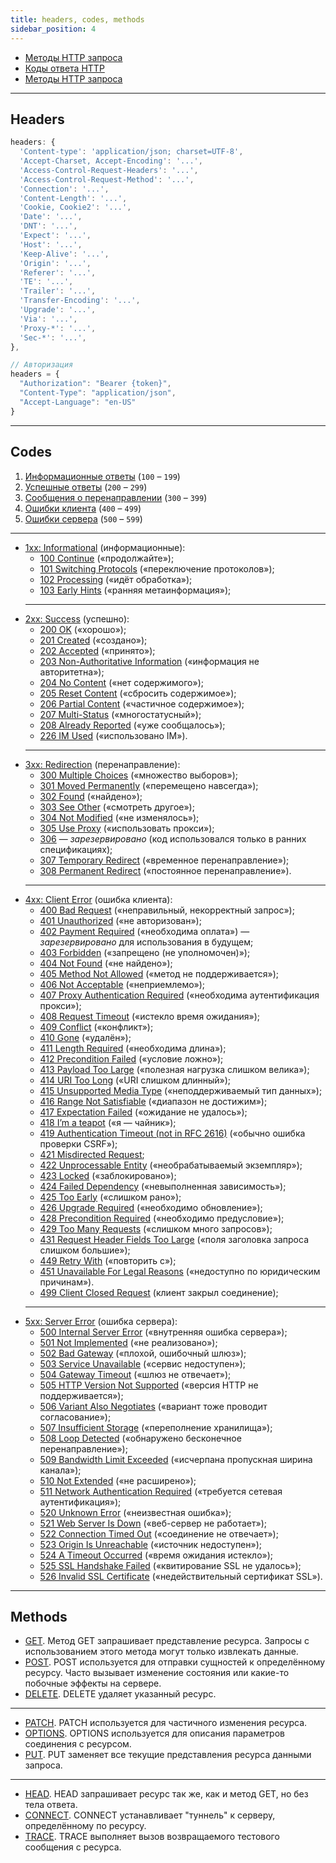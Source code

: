 ```yaml
---
title: headers, сodes, methods
sidebar_position: 4
---
```


- [Методы HTTP запроса](https://developer.mozilla.org/ru/docs/Web/HTTP/Methods)
- [Коды ответа HTTP](https://developer.mozilla.org/ru/docs/Web/HTTP/Status)
- [Методы HTTP запроса](https://developer.mozilla.org/ru/docs/Web/HTTP/Methods)

---

## Headers

```js
headers: {
  'Content-type': 'application/json; charset=UTF-8',
  'Accept-Charset, Accept-Encoding': '...',
  'Access-Control-Request-Headers': '...',
  'Access-Control-Request-Method': '...',
  'Connection': '...',
  'Content-Length': '...',
  'Cookie, Cookie2': '...',
  'Date': '...',
  'DNT': '...',
  'Expect': '...',
  'Host': '...',
  'Keep-Alive': '...',
  'Origin': '...',
  'Referer': '...',
  'TE': '...',
  'Trailer': '...',
  'Transfer-Encoding': '...',
  'Upgrade': '...',
  'Via': '...',
  'Proxy-*': '...',
  'Sec-*': '...',
},

// Авторизация
headers = {
  "Authorization": "Bearer {token}",
  "Content-Type": "application/json",
  "Accept-Language": "en-US"
}
```

---

## Codes

<ol>
  <li><a href="#">Информационные ответы</a> (<code>100</code> – <code>199</code>)</li>
  <li><a href="#">Успешные ответы</a> (<code>200</code> – <code>299</code>)</li>
  <li><a href="#">Сообщения о перенаправлении</a> (<code>300</code> – <code>399</code>)</li>
  <li><a href="#">Ошибки клиента</a> (<code>400</code> – <code>499</code>)</li>
  <li><a href="#">Ошибки сервера</a> (<code>500</code> – <code>599</code>)</li>
</ol>

---

<ul><li><a href="#">1xx: Informational</a> (информационные):
<ul><li><a href="#">100 Continue</a> («продолжайте»);</li>
<li><a href="#">101 Switching Protocols</a> («переключение протоколов»);</li>
<li><a href="#">102 Processing</a> («идёт обработка»);</li>
<li><a  href="#">103 Early Hints</a> («ранняя метаинформация»);</li></ul></li>

<hr/>

<li><a href="#">2xx: Success</a> (успешно):
<ul><li><a href="#">200 OK</a> («хорошо»);</li>
<li><a href="#">201 Created</a> («создано»);</li>
<li><a href="#">202 Accepted</a> («принято»);</li>
<li><a href="#">203 Non-Authoritative Information</a> («информация не авторитетна»);</li>
<li><a href="#">204 No Content</a> («нет содержимого»);</li>
<li><a href="#">205 Reset Content</a> («сбросить содержимое»);</li>
<li><a href="#">206 Partial Content</a> («частичное содержимое»);</li>
<li><a href="#">207 Multi-Status</a> («многостатусный»);</li>
<li><a href="#">208 Already Reported</a> («уже сообщалось»);</li>
<li><a href="#">226 IM Used</a> («использовано IM»).</li></ul></li>

<hr/>

<li><a href="#">3xx: Redirection</a> (перенаправление):
<ul><li><a href="#">300 Multiple Choices</a> («множество выборов»);</li>
<li><a href="#">301 Moved Permanently</a> («перемещено навсегда»);</li>
<li><a href="#">302 Found</a> («найдено»);</li>
<li><a href="#">303 See Other</a> («смотреть другое»);</li>
<li><a href="#">304 Not Modified</a> («не изменялось»);</li>
<li><a href="#">305 Use Proxy</a> («использовать прокси»);</li>
<li><a href="#">306</a>&nbsp;— <i>зарезервировано</i> (код использовался только в ранних спецификациях);</li>
<li><a href="#">307 Temporary Redirect</a> («временное перенаправление»);</li>
<li><a href="#">308 Permanent Redirect</a> («постоянное перенаправление»).</li></ul></li>

<hr/>

<li><a href="#">4xx: Client Error</a> (ошибка клиента):
<ul><li><a href="#">400 Bad Request</a> («неправильный, некорректный запрос»);</li>
<li><a href="#">401 Unauthorized</a> («не авторизован»);</li>
<li><a href="#">402 Payment Required</a> («необходима оплата»)&nbsp;— <i>зарезервировано</i> для использования в будущем;</li>
<li><a href="#">403 Forbidden</a> («запрещено (не уполномочен)»);</li>
<li><a href="#">404 Not Found</a> («не найдено»);</li>
<li><a href="#">405 Method Not Allowed</a> («метод не поддерживается»);</li>
<li><a href="#">406 Not Acceptable</a> («неприемлемо»);</li>
<li><a href="#">407 Proxy Authentication Required</a> («необходима аутентификация прокси»);</li>
<li><a href="#">408 Request Timeout</a> («истекло время ожидания»);</li>
<li><a href="#">409 Conflict</a> («конфликт»);</li>
<li><a href="#">410 Gone</a> («удалён»);</li>
<li><a href="#">411 Length Required</a> («необходима длина»);</li>
<li><a href="#">412 Precondition Failed</a> («условие ложно»);</li>
<li><a href="#">413 Payload Too Large</a> («полезная нагрузка слишком велика»);</li>
<li><a href="#">414 URI Too Long</a> («URI слишком длинный»);</li>
<li><a href="#">415 Unsupported Media Type</a> («неподдерживаемый тип данных»);</li>
<li><a href="#">416 Range Not Satisfiable</a> («диапазон не достижим»);</li>
<li><a href="#">417 Expectation Failed</a> («ожидание не удалось»);</li>
<li><a href="#">418 I’m a teapot</a> («я&nbsp;— чайник»);</li>
<li><a href="#">419 Authentication Timeout (not in RFC 2616)</a> («обычно ошибка проверки CSRF»);</li>
<li><a href="#">421 Misdirected Request</a>;</li>
<li><a href="#">422 Unprocessable Entity</a> («необрабатываемый экземпляр»);</li>
<li><a href="#">423 Locked</a> («заблокировано»);</li>
<li><a href="#">424 Failed Dependency</a> («невыполненная зависимость»);</li>
<li><a href="#">425 Too Early</a> («слишком рано»);</li>
<li><a href="#">426 Upgrade Required</a> («необходимо обновление»);</li>
<li><a href="#">428 Precondition Required</a> («необходимо предусловие»);</li>
<li><a href="#">429 Too Many Requests</a> («слишком много запросов»);</li>
<li><a href="#">431 Request Header Fields Too Large</a> («поля заголовка запроса слишком большие»);</li>
<li><a href="#">449 Retry With</a> («повторить с»);</li>
<li><a href="#">451 Unavailable For Legal Reasons</a> («недоступно по юридическим причинам»).</li>
<li><a href="#">499 Client Closed Request</a> (клиент закрыл соединение);</li></ul></li>

<hr/>

<li><a href="#">5xx: Server Error</a> (ошибка сервера):
<ul><li><a href="#">500 Internal Server Error</a> («внутренняя ошибка сервера»);</li>
<li><a href="#">501 Not Implemented</a> («не реализовано»);</li>
<li><a href="#">502 Bad Gateway</a> («плохой, ошибочный шлюз»);</li>
<li><a href="#">503 Service Unavailable</a> («сервис недоступен»);</li>
<li><a href="#">504 Gateway Timeout</a> («шлюз не отвечает»);</li>
<li><a href="#">505 HTTP Version Not Supported</a> («версия HTTP не поддерживается»);</li>
<li><a href="#">506 Variant Also Negotiates</a> («вариант тоже проводит согласование»);</li>
<li><a href="#">507 Insufficient Storage</a> («переполнение хранилища»);</li>
<li><a href="#">508 Loop Detected</a> («обнаружено бесконечное перенаправление»);</li>
<li><a href="#">509 Bandwidth Limit Exceeded</a> («исчерпана пропускная ширина канала»);</li>
<li><a href="#">510 Not Extended</a> («не расширено»);</li>
<li><a href="#">511 Network Authentication Required</a> («требуется сетевая аутентификация»);</li>
<li><a href="#">520 Unknown Error</a> («неизвестная ошибка»);</li>
<li><a href="#">521 Web Server Is Down</a> («веб-сервер не работает»);</li>
<li><a href="#">522 Connection Timed Out</a> («соединение не отвечает»);</li>
<li><a href="#">523 Origin Is Unreachable</a> («источник недоступен»);</li>
<li><a href="#">524 A Timeout Occurred</a> («время ожидания истекло»);</li>
<li><a href="#">525 SSL Handshake Failed</a> («квитирование SSL не удалось»);</li>
<li><a href="#">526 Invalid SSL Certificate</a> («недействительный сертификат SSL»).</li></ul></li></ul>

---

## Methods

- <a href="#">GET</a>. Метод GET запрашивает представление ресурса. Запросы с использованием этого метода могут только извлекать данные.
- <a href="#">POST</a>. POST используется для отправки сущностей к определённому ресурсу. Часто вызывает изменение состояния или какие-то побочные эффекты на сервере.
- <a href="#">DELETE</a>. DELETE удаляет указанный ресурс.

---

- <a href="#">PATCH</a>. PATCH используется для частичного изменения ресурса.
- <a href="#">OPTIONS</a>. OPTIONS используется для описания параметров соединения с ресурсом.
- <a href="#">PUT</a>. PUT заменяет все текущие представления ресурса данными запроса.

---

- <a href="#">HEAD</a>. HEAD запрашивает ресурс так же, как и метод GET, но без тела ответа.
- <a href="#">CONNECT</a>. CONNECT устанавливает "туннель" к серверу, определённому по ресурсу.
- <a href="#">TRACE</a>. TRACE выполняет вызов возвращаемого тестового сообщения с ресурса.

